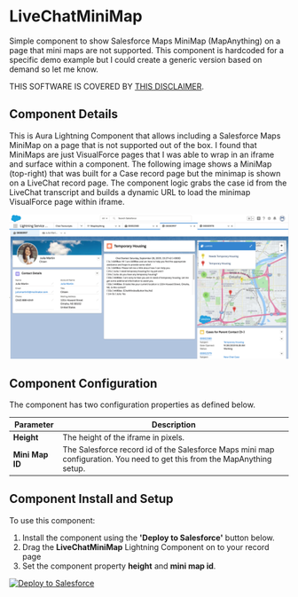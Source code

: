# LiveChatMiniMap
Simple component to show Salesforce Maps MiniMap (MapAnything) on a page that mini maps are not supported. This component is hardcoded for a specific demo example but I could create a generic version based on demand so let me know.

THIS SOFTWARE IS COVERED BY [THIS DISCLAIMER](https://raw.githubusercontent.com/thedges/Disclaimer/master/disclaimer.txt).

## Component Details
This is Aura Lightning Component that allows including a Salesforce Maps MiniMap on a page that is not supported out of the box. I found that MiniMaps are just VisualForce pages that I was able to wrap in an iframe and surface within a component. The following image shows a MiniMap (top-right) that was built for a Case record page but the minimap is shown on a LiveChat record page. The component logic grabs the case id from the LiveChat transcript and builds a dynamic URL to load the minimap VisualForce page within iframe. 

![alt text](https://github.com/thedges/LiveChatMiniMap/blob/master/LiveChatMiniMap.png "Sample Image")

## Component Configuration

The component has two configuration properties as defined below.

| Parameter | Description |
|-----------|-------------|
| <b>Height</b> | The height of the iframe in pixels.|
| <b>Mini Map ID</b> | The Salesforce record id of the Salesforce Maps mini map configuration. You need to get this from the MapAnything setup. |

## Component Install and Setup

To use this component:
1. Install the component using the **'Deploy to Salesforce'** button below.
2. Drag the **LiveChatMiniMap** Lightning Component on to your record page
3. Set the component property **height** and **mini map id**.

<a href="https://githubsfdeploy.herokuapp.com">
  <img alt="Deploy to Salesforce"
       src="https://raw.githubusercontent.com/afawcett/githubsfdeploy/master/deploy.png">
</a>
